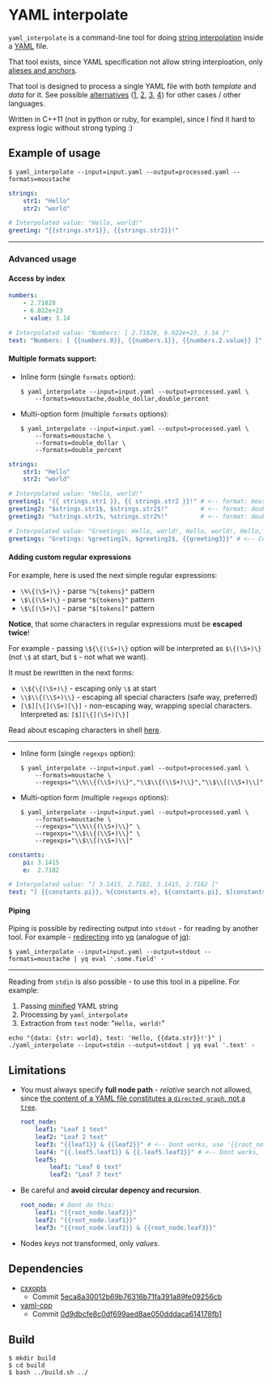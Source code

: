 # YAML interpolate

`yaml_interpolate` is a command-line tool for doing [string interpolation](https://en.wikipedia.org/wiki/String_interpolation) inside a [YAML](https://yaml.org/) file.

That tool exists, since YAML specification not allow string interploation, only [alieses and anchors](https://yaml.org/YAML_for_ruby.html#aliases_and_anchors).

That tool is designed to process a single YAML file with both *template* and *data* for it. See possible [alternatives](https://stackoverflow.com/questions/15777987/string-interpolation-in-yaml) ([1](https://stackoverflow.com/questions/13055753/passing-variables-inside-rails-internationalization-yml-file), [2](https://stackoverflow.com/questions/13178268/translation-in-yml-with-optional-parameter), [3](https://stackoverflow.com/questions/3141438/can-one-yaml-object-refer-to-another), [4](https://stackoverflow.com/questions/7169121/is-there-a-way-to-reference-a-constant-in-a-yaml-with-rails)) for other cases / other languages.

Written in C++11 (not in python or ruby, for example), since I find it hard to express logic without strong typing :)

## Example of usage

```shell
$ yaml_interpolate --input=input.yaml --output=processed.yaml --formats=moustache
```

```yaml
strings:
    str1: "Hello"
    str2: "world"

# Interpolated value: "Hello, world!"
greeting: "{{strings.str1}}, {{strings.str2}}!"
```

----

### Advanced usage

#### Access by index

```yaml
numbers:
    - 2.71828
    - 6.022e+23
    - value: 3.14

# Interpolated value: "Numbers: [ 2.71828, 6.022e+23, 3.14 ]"
text: "Numbers: [ {{numbers.0}}, {{numbers.1}}, {{numbers.2.value}} ]"
```

#### Multiple formats support:

- Inline form (single `formats` option):
    ```shell
    $ yaml_interpolate --input=input.yaml --output=processed.yaml \
        --formats=moustache,double_dollar,double_percent
    ```
- Multi-option form (multiple `formats` options):
    ```shell
    $ yaml_interpolate --input=input.yaml --output=processed.yaml \
        --formats=moustache \
        --formats=double_dollar \
        --formats=double_percent
    ```

```yaml
strings:
    str1: "Hello"
    str2: "world"

# Interpolated value: "Hello, world!"
greeting1: "{{ strings.str1 }}, {{ strings.str2 }}!" # <-- format: moustache
greeting2: "$strings.str1$, $strings.str2$!"         # <-- format: double_dollar
greeting3: "%strings.str1%, %strings.str2%!"         # <-- format: double_percent

# Interpolated value: "Greetings: Hello, world!, Hello, world!, Hello, world!"
greetings: "Gretings: %greeting1%, $greeting2$, {{greeting3}}" # <-- Composite
```

#### Adding custom regular expressions

For example, here is used the next simple regular expressions:
- `\%\{(\S+)\}` - parse `"%{tokens}"` pattern
- `\$\{(\S+)\}` - parse `"${tokens}"` pattern
- `\$\[(\S+)\]` - parse `"$[tokens]"` pattern

**Notice**, that some characters in regular expressions must be **escaped twice**!

For example - passing `\${\{(\S+)\}` option will be interpreted as `$\{(\S+)\}` 
(not `\$` at start, but `$` - not what we want). 

It must be rewritten in the next forms:
- `\\${\{(\S+)\}`     - escaping only `\$` at start
- `\\$\\{(\\S+)\\}`   - escaping all special characters (safe way, preferred)
- `[\$][\{](\S+)[\}]` - non-escaping way, wrapping special characters. Interpreted as: `[$][\{](\S+)[\}]`

Read about escaping characters in shell [here](https://stackoverflow.com/questions/15783701/which-characters-need-to-be-escaped-when-using-bash).

----

- Inline form (single `regexps` option):
    ```shell
    $ yaml_interpolate --input=input.yaml --output=processed.yaml \
        --formats=moustache \
        --regexps="\\%\\{(\\S+)\\}","\\$\\{(\\S+)\\}","\\$\\[(\\S+)\\]"
    ```
- Multi-option form (multiple `regexps` options):
    ```shell
    $ yaml_interpolate --input=input.yaml --output=processed.yaml \
        --formats=moustache \
        --regexps="\\%\\{(\\S+)\\}" \
        --regexps="\\$\\{(\\S+)\\}" \
        --regexps="\\$\\[(\\S+)\\]"
    ```

```yaml
constants:
    pi: 3.1415
    e:  2.7182

# Interpolated value: "[ 3.1415, 2.7182, 3.1415, 2.7182 ]"
text: "[ {{constants.pi}}, %{constants.e}, ${constants.pi}, $[constants.e] ]"
```

#### Piping

Piping is possible by redirecting output into `stdout` - for reading by another tool. For example - [redirecting](https://stackoverflow.com/a/59605210/) into [yq](https://mikefarah.gitbook.io/yq/) (analogue of [jq](https://stedolan.github.io/jq/)):

```shell
$ yaml_interpolate --input=input.yaml --output=stdout --formats=moustache | yq eval '.some.field' -
```

----

Reading from `stdin` is also possible - to use this tool in a pipeline. For example:
1. Passing [minified](https://onlineyamltools.com/minify-yaml) YAML string
2. Processing by `yaml_interpolate`
3. Extraction from `text` node: "`Hello, world!`"

```shell
echo "{data: {str: world}, text: 'Hello, {{data.str}}!'}" | ./yaml_interpolate --input=stdin --output=stdout | yq eval '.text' -
```

## Limitations

- You must always specify **full node path** - *relative* search not allowed, since [the content of a YAML file constitutes a `directed graph`, not a `tree`](https://stackoverflow.com/a/63579139/).
    ```yaml
    root_node:
        leaf1: "Leaf 1 text"
        leaf2: "Leaf 2 text"
        leaf3: "{{leaf1}} & {{leaf2}}" # <-- Dont works, use '{{root_node.leaf1}} & {{root_node.leaf2}}'
        leaf4: "{{.leaf5.leaf1}} & {{.leaf5.leaf2}}" # <-- Dont works, use '{{root_node.leaf5.leaf1}} & {{root_node.leaf5.leaf2}}'
        leaf5:
            leaf1: "Leaf 6 text"
            leaf2: "Leaf 7 text"
    ```
- Be careful and **avoid circular depency and recursion**.
    ```yaml
    root_node: # Dont do this:
        leaf1: "{{root_node.leaf2}}"
        leaf2: "{{root_node.leaf1}}"
        leaf3: "{{root_node.leaf2}} & {{root_node.leaf3}}"
    ```
- Nodes *keys* not transformed, only *values*.

## Dependencies

- [cxxopts](https://github.com/jarro2783/cxxopts)
    - Commit [5eca8a30012b69b76316b71fa391a89fe09256cb](https://github.com/jarro2783/cxxopts/commit/5eca8a30012b69b76316b71fa391a89fe09256cb)
- [yaml-cpp](https://github.com/jbeder/yaml-cpp)
    - Commit [0d9dbcfe8c0df699aed8ae050dddaca614178fb1](https://github.com/jbeder/yaml-cpp/commit/0d9dbcfe8c0df699aed8ae050dddaca614178fb1)

## Build

```shell
$ mkdir build
$ cd build
$ bash ../build.sh ../
```